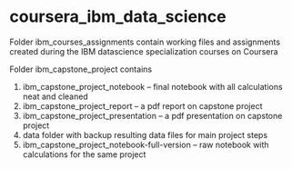 # coursera_ibm_data_science

Folder ibm_courses_assignments contain working files and assignments created during the IBM datascience specialization courses on Coursera

Folder ibm_capstone_project contains
1. ibm_capstone_project_notebook – final notebook with all calculations neat and cleaned 
2. ibm_capstone_project_report – a pdf report on capstone project
3. ibm_capstone_project_presentation – a pdf presentation on capstone project
4. data folder with backup resulting data files for main project steps
5. ibm_capstone_project_notebook-full-version – raw notebook with calculations for the same project

